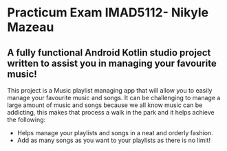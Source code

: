 # Practicum Exam IMAD5112- Nikyle Mazeau

## A fully functional Android Kotlin studio project written to assist you in managing your favourite music!

This project is a Music playlist managing app that will allow you to easily manage your favourite music and songs. It can be challenging to manage a large amount of music and songs because we all know music can be addicting, this makes that process a walk in the park and it helps achieve the following:

* Helps manage your playlists and songs in a neat and orderly fashion.
* Add as many songs as you want to your playlists as there is no limit!
  

